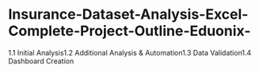 # Insurance-Dataset-Analysis-Excel-Complete-Project-Outline-Eduonix-
1.1 Initial Analysis1.2 Additional Analysis &amp; Automation1.3 Data Validation1.4 Dashboard Creation
